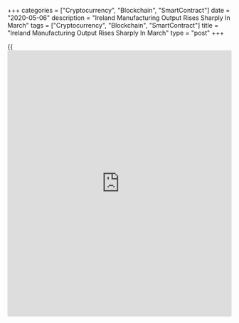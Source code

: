 +++
categories = ["Cryptocurrency", "Blockchain", "SmartContract"]
date = "2020-05-06"
description = "Ireland Manufacturing Output Rises Sharply In March"
tags = ["Cryptocurrency", "Blockchain", "SmartContract"]
title = "Ireland Manufacturing Output Rises Sharply In March"
type = "post"
+++

{{<iframe id="large-banner" src="https://www.bounty.group/#slide=25.0" width="100%" height="600" scrolling="no" style="border: 0px solid rgb(216, 221, 230); border-radius: 3px;">}}

Ireland's manufacturing output grew at the fastest pace in March,
figures from the Central Statistics Office showed on Wednesday.

Manufacturing output rose 16.4 percent month-on-month in March, after a
0.1 percent decrease in February.

Industrial production increased 15.6 percent monthly in March, after a
0.4 percent rise in the previous month.

On an annual basis, manufacturing output grew 23.9 percent in March,
following a 0.2 percent rise in the previous month.

Industrial production gained 22.9 percent year-on-year in March,
following a 0.3 percent rise in the previous month.

Data also showed that the industrial turnover rose 16.2 percent monthly
in March and 21.2 percent from a year ago.

For comments and feedback [contact](https://www.playgroundfx.com/contact/): editorial@rtt[news](https://www.letsplayfx.com/blog/forex-news-website/).com

[Economic News][1]

 **What parts of the world are seeing the best (and worst) economic
performances lately? Click[here][2] to check out our [Econ Scorecard][2]
and find out! See up-to-the-moment [ranking](https://www.playgroundfx.com/blog/crypto-exchange-ranking/)s for the best and worst
performers in [GDP][2], [unemployment rate][3], [inflation][4] and much
more.**

   1. www.rtt[news](https://www.letsplayfx.com/blog/forex-news-website/).com/Content/EconomicNews.aspx
   2. www.rtt[news](https://www.letsplayfx.com/blog/forex-news-website/).com/economic-scorecard/world-rank/GDP/highest-performance.aspx
   3. www.rtt[news](https://www.letsplayfx.com/blog/forex-news-website/).com/economic-scorecard/world-rank/unemployment-rate/lowest-performance.aspx
   4. www.rtt[news](https://www.letsplayfx.com/blog/forex-news-website/).com/economic-scorecard/world-rank/CPI/highest-performance.aspx